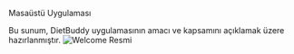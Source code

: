Masaüstü Uygulaması

Bu sunum, DietBuddy uygulamasının amacı ve kapsamını açıklamak üzere hazırlanmıştır.
![Welcome Resmi](GitImages/Welcome.png)

